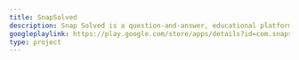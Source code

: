 ```yaml
---
title: SnapSolved
description: Snap Solved is a question-and-answer, educational platform developed by students for students. It aims to connect homework-bogged students and experienced tutors to facilitate learning in various subjects from primary to secondary school. In this app, students who are facing homework troubles can ask for help from experienced tutors with 3 simple steps.
googleplaylink: https://play.google.com/store/apps/details?id=com.snapsolved
type: project
---
```


